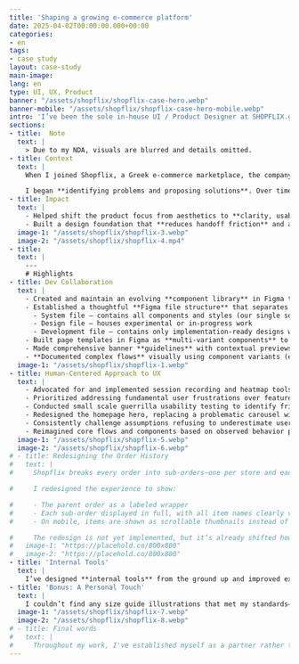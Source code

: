 ```yaml
---
title: 'Shaping a growing e-commerce platform'
date: 2025-04-02T00:00:00.000+00:00
categories:
- en
tags:
- case study
layout: case-study
main-image: 
lang: en
type: UI, UX, Product
banner: "/assets/shopflix/shopflix-case-hero.webp"
banner-mobile: "/assets/shopflix/shopflix-case-hero-mobile.webp"
intro: 'I’ve been the sole in-house UI / Product Designer at SHOPFLIX.gr since 2023'
sections:
- title:  Note
  text: | 
    > Due to my NDA, visuals are blurred and details omitted.
- title: Context
  text: | 
    When I joined Shopflix, a Greek e-commerce marketplace, the company had just wrapped up a full visual redesign. I was brought in to extend the existing work—but it quickly became clear that while the visuals had changed, the experience hadn’t. Accessibility issues, inconsistent patterns, and broken user flows were everywhere.

    I began **identifying problems and proposing solutions**. Over time, my responsibilities grew, and my role evolved from UI to **Product Designer**.
- title: Impact
  text: | 
    - Helped shift the product focus from aesthetics to **clarity, usability, and long-term maintainability**
    - Built a design foundation that **reduces handoff friction** and allows us to move faster—aligned with dev workflows and priorities
  image-1: "/assets/shopflix/shopflix-3.webp"
  image-2: "/assets/shopflix/shopflix-4.mp4"
- title:  
  text: | 
    ---
    # Highlights
- title: Dev Collaboration
  text: | 
    - Created and maintain an evolving **component library** in Figma that matches development architecture as closely as possible—creating a shared language between design and engineering teams
    - Established a thoughtful **Figma file structure** that separates ongoing explorations from implementation-ready designs:
      - System file — contains all components and styles (our single source of truth)
      - Design file — houses experimental or in-progress work
      - Development file — contains only implementation-ready designs with controlled updates from the System file
    - Built page templates in Figma as **multi-variant components** to enable global updates and prevent the implementation of outdated designs
    - Made comprehensive banner **guidelines** with contextual previews that empowered the marketing team to create fitting assets with fewer back-and-forths
    - **Documented complex flows** visually using component variants (e.g., a return logic matrix) that now serve as the definitive reference across departments
  image-1: "/assets/shopflix/shopflix-1.webp"
- title: Human-Centered Approach to UX
  text: | 
    - Advocated for and implemented session recording and heatmap tools to observe actual user behavior—using these insights to identify pain points and validate or disprove assumptions
    - Prioritized addressing fundamental user frustrations over feature additions, focusing resources where they would create the most meaningful improvements
    - Conducted small scale guerrilla usability testing to identify friction points in critical user journeys
    - Redesigned the homepage hero, replacing a problematic carousel with scrollable cards—improving discoverability and user control
    - Consistently challenge assumptions refusing to underestimate users’ capabilities while ensuring interfaces remain intuitive
    - Reimagined core flows and components based on observed behavior patterns rather than (or in addition to) internal assumptions
  image-1: "/assets/shopflix/shopflix-5.webp"
  image-2: "/assets/shopflix/shopflix-6.webp"
# - title: Redesigning the Order History
#   text: | 
#     Shopflix breaks every order into sub-orders—one per store and each one is delivered separately by our courier. But the UI didn’t make that clear. It only showed the first item of each sub-order, making a 3-store, 9-item order look like a single 3-item order. Even as someone working on the product, I found it confusing.

#     I redesigned the experience to show:

#     - The parent order as a labeled wrapper
#     - Each sub-order displayed in full, with all item names clearly visible
#     - On mobile, items are shown as scrollable thumbnails instead of rows, saving space without sacrificing clarity

#     The redesign is not yet implemented, but it’s already shifted how the team thinks about communicating order structure.
#   image-1: "https://placehold.co/800x800"
#   image-2: "https://placehold.co/800x800"
- title: 'Internal Tools'
  text: | 
    I’ve designed **internal tools** from the ground up and improved existing ones—introducing thoughtful **UX enhancements** like contextual help, clearer layouts, and more streamlined workflows that reduce cognitive load for internal teams.
- title: 'Bonus: A Personal Touch'
  text: | 
    I couldn’t find any size guide illustrations that met my standards—so I drew them by hand. (Shown: personal drafts.)
  image-1: "/assets/shopflix/shopflix-7.webp"
  image-2: "/assets/shopflix/shopflix-8.webp"
# - title: Final words
#   text: | 
#     Throughout my work, I've established myself as a partner rather than just an executor. I approach design challenges with both analytical rigor and creative exploration. 
---
```

